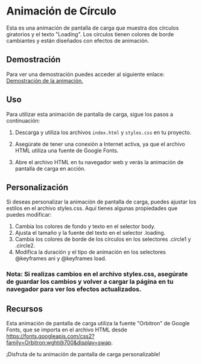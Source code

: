 # Animación de Círculo
Esta es una animación de pantalla de carga que muestra dos círculos giratorios y el texto "Loading". 
Los círculos tienen colores de borde cambiantes y están diseñados con efectos de animación.

## Demostración

Para ver una demostración puedes acceder al siguiente enlace:
[Demostración de la animación.](https://itsbuski.github.io/loading-circle-animation/)

## Uso
Para utilizar esta animación de pantalla de carga, sigue los pasos a continuación:

1. Descarga y utiliza los archivos `index.html` y `styles.css` en tu proyecto.

2. Asegúrate de tener una conexión a Internet activa, ya que el archivo HTML utiliza una fuente de Google Fonts.

3. Abre el archivo HTML en tu navegador web y verás la animación de pantalla de carga en acción.

## Personalización
Si deseas personalizar la animación de pantalla de carga, puedes ajustar los estilos en el archivo styles.css. Aquí tienes algunas propiedades que puedes modificar:

1. Cambia los colores de fondo y texto en el selector body.
2. Ajusta el tamaño y la fuente del texto en el selector .loading.
3. Cambia los colores de borde de los círculos en los selectores .circle1 y .circle2.
4. Modifica la duración y el tipo de animación en los selectores @keyframes ani y @keyframes load.
### Nota: Si realizas cambios en el archivo styles.css, asegúrate de guardar los cambios y volver a cargar la página en tu navegador para ver los efectos actualizados.

## Recursos
Esta animación de pantalla de carga utiliza la fuente "Orbitron" de Google Fonts, que se importa en el archivo HTML desde https://fonts.googleapis.com/css2?family=Orbitron:wght@700&display=swap.

¡Disfruta de tu animación de pantalla de carga personalizable!